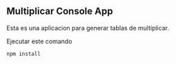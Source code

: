 ## Multiplicar Console App

Esta es una aplicacion para generar tablas de multiplicar.

Ejecutar este comando

```
npm install
```